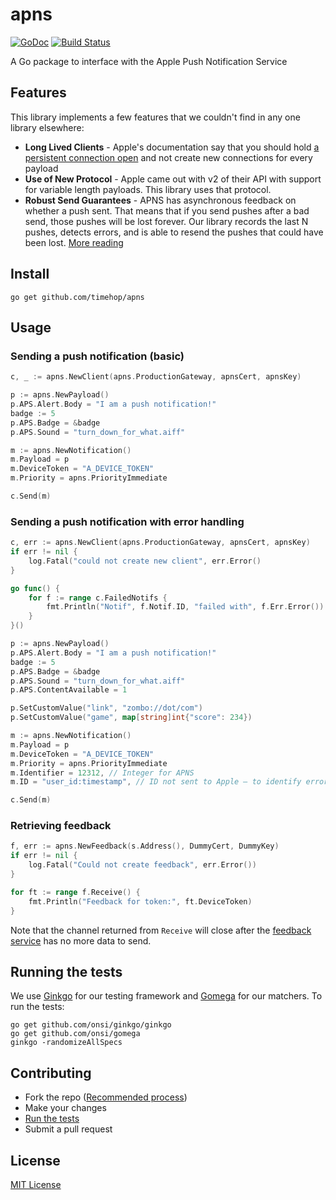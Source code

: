 # apns

[![GoDoc](https://godoc.org/github.com/timehop/apns?status.svg)](https://godoc.org/github.com/timehop/apns)
[![Build Status](https://travis-ci.org/timehop/apns.svg?branch=master)](https://travis-ci.org/timehop/apns)

A Go package to interface with the Apple Push Notification Service

## Features

This library implements a few features that we couldn't find in any one library elsewhere:

* **Long Lived Clients** - Apple's documentation say that you should hold [a persistent connection open](https://developer.apple.com/library/ios/documentation/NetworkingInternet/Conceptual/RemoteNotificationsPG/Chapters/CommunicatingWIthAPS.html#//apple_ref/doc/uid/TP40008194-CH101-SW6) and not create new connections for every payload
* **Use of New Protocol** - Apple came out with v2 of their API with support for variable length payloads. This library uses that protocol.
* **Robust Send Guarantees** - APNS has asynchronous feedback on whether a push sent. That means that if you send pushes after a bad send, those pushes will be lost forever. Our library records the last N pushes, detects errors, and is able to resend the pushes that could have been lost. [More reading](http://redth.codes/the-problem-with-apples-push-notification-ser/)

## Install

```
go get github.com/timehop/apns
```

## Usage

### Sending a push notification (basic)

```go
c, _ := apns.NewClient(apns.ProductionGateway, apnsCert, apnsKey)

p := apns.NewPayload()
p.APS.Alert.Body = "I am a push notification!"
badge := 5
p.APS.Badge = &badge
p.APS.Sound = "turn_down_for_what.aiff"

m := apns.NewNotification()
m.Payload = p
m.DeviceToken = "A_DEVICE_TOKEN"
m.Priority = apns.PriorityImmediate

c.Send(m)
```

### Sending a push notification with error handling

```go
c, err := apns.NewClient(apns.ProductionGateway, apnsCert, apnsKey)
if err != nil {
	log.Fatal("could not create new client", err.Error()
}

go func() {
	for f := range c.FailedNotifs {
		fmt.Println("Notif", f.Notif.ID, "failed with", f.Err.Error())
	}
}()

p := apns.NewPayload()
p.APS.Alert.Body = "I am a push notification!"
badge := 5
p.APS.Badge = &badge
p.APS.Sound = "turn_down_for_what.aiff"
p.APS.ContentAvailable = 1

p.SetCustomValue("link", "zombo://dot/com")
p.SetCustomValue("game", map[string]int{"score": 234})

m := apns.NewNotification()
m.Payload = p
m.DeviceToken = "A_DEVICE_TOKEN"
m.Priority = apns.PriorityImmediate
m.Identifier = 12312, // Integer for APNS
m.ID = "user_id:timestamp", // ID not sent to Apple – to identify error notifications

c.Send(m)
```

### Retrieving feedback

```go
f, err := apns.NewFeedback(s.Address(), DummyCert, DummyKey)
if err != nil {
	log.Fatal("Could not create feedback", err.Error())
}

for ft := range f.Receive() {
	fmt.Println("Feedback for token:", ft.DeviceToken)
}
```

Note that the channel returned from `Receive` will close after the
[feedback service](https://developer.apple.com/library/ios/documentation/NetworkingInternet/Conceptual/RemoteNotificationsPG/Chapters/CommunicatingWIthAPS.html#//apple_ref/doc/uid/TP40008194-CH101-SW3)
has no more data to send.

## Running the tests

We use [Ginkgo](https://onsi.github.io/ginkgo) for our testing framework and
[Gomega](http://onsi.github.io/gomega/) for our matchers. To run the tests:

```
go get github.com/onsi/ginkgo/ginkgo
go get github.com/onsi/gomega
ginkgo -randomizeAllSpecs
```

## Contributing

- Fork the repo ([Recommended process](https://splice.com/blog/contributing-open-source-git-repositories-go/))
- Make your changes
- [Run the tests](https://github.com/timehop/apns#running-the-tests)
- Submit a pull request

## License

[MIT License](https://github.com/timehop/apns/blob/master/LICENSE)
